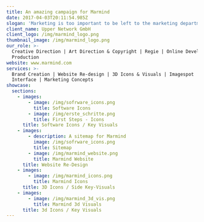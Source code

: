 ```yaml
---
title: An amazing campaign for Marmind
date: 2017-04-03T20:11:54.985Z
slogan: 'Marketing is too important to be left to the marketing department.  '
client_name: Upper Network GmbH
client_logo: /img/marmind_logo.png
thumbnail_image: /img/marmind_logo.png
our_role: >-
  Creative Direction | Art Direction & Copyright | Regie | Online Development |
  Production
website: www.marmind.com
services: >-
  Brand Creation | Website Re-design | 3D Icons & Visuals | Imagespot | Software
  Interface | Marketing Concepts
showcase:
  sections:
    - images:
        - image: /img/sofrware_icons.png
          title: Software Icons
        - image: /img/erste_schritte.png
          title: First Steps - Icons
      title: Software Icons / Key Visuals
    - images:
        - description: A sitemap for Marmind
          image: /img/sofrware_icons.png
          title: Sitemap
        - image: /img/marmind_website.png
          title: Marmind Website
      title: Website Re-Design
    - images:
        - image: /img/marmind_icons.png
          title: Marmind Icons
      title: 3D Icons / Side Key-Visuals
    - images:
        - image: /img/marmind_3d_vis.png
          title: Marmind 3d Visuals
      title: 3d Icons / Key Visuals
---
```



